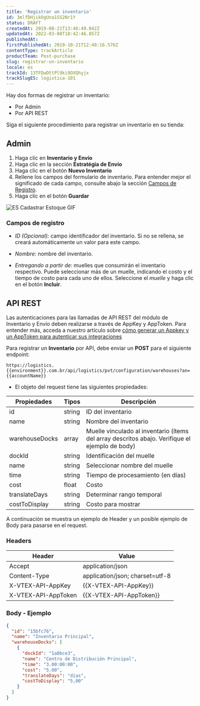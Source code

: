 ```yaml
---
title: 'Registrar un inventario'
id: 3mlfDHjikOgUna1SS2Nr1Y
status: DRAFT
createdAt: 2019-08-21T13:46:49.042Z
updatedAt: 2022-03-08T18:42:46.857Z
publishedAt: 
firstPublishedAt: 2019-10-21T12:48:16.576Z
contentType: trackArticle
productTeam: Post-purchase
slug: registrar-un-inventario
locale: es
trackId: 13TFDwDttPl9ki9OXQhyjx
trackSlugES: logistica-101
---
```


Hay dos formas de registrar un inventario:  

- Por Admin
- Por API REST

Siga el siguiente procedimiento para registrar un inventario en su tienda:  

## Admin

1. Haga clic en **Inventario y Envío**
2. Haga clic en la sección **Estratégia de Envío**
3. Haga clic en el botón **Nuevo Inventario**
4. Rellene los campos del formulario de inventario. Para entender mejor el significado de cada campo, consulte abajo la sección [Campos de Registro](#campos-de-registro).
5. Haga clic en el botón **Guardar**

![ES Cadastrar Estoque GIF](//images.ctfassets.net/alneenqid6w5/29hDNueQOJgRlg6rLIk8T5/ee2fba7fcb9da60690df299825e0cdef/ES_Cadastrar_Estoque_GIF.gif)

### Campos de registro

- _ID (Opcional):_ campo identificador del inventario. Si no se rellena, se creará automáticamente un valor para este campo.

- _Nombre:_ nombre del inventario.

- _Entregando a partir de_: muelles que consumirán el inventario respectivo. Puede seleccionar más de un muelle, indicando el costo y el tiempo de costo para cada uno de ellos. Seleccione el _muelle_ y haga clic en el botón __Incluir__.

## API REST

<div class="alert alert-warning">
Las autenticaciones para las llamadas de API REST del módulo de Inventario y Envío  deben realizarse a través de AppKey y AppToken. Para entender más, acceda a  nuestro artículo sobre <a href="https://help.vtex.com/es/tutorial/crear-appkey-y-apptoken-para-autenticar-las-integraciones--43tQeyQJgAKGEuCqQKAOI2">cómo generar un Appkey y un AppToken para autenticar sus integraciones</a>
</div>

Para registrar un **Inventario** por API, debe enviar un __POST__ para el siguiente  endpoint:

`https://logistics.{{environment}}.com.br/api/logistics/pvt/configuration/warehouses?an={{accountName}}`

- El objeto del request tiene las siguientes propiedades:

| __Propiedades__ | __Tipos__ |__Descripción__|
|------------------|-----------|-------------|
| id| string| ID del inventario
| name| string| Nombre del inventario|
| warehouseDocks| array| Muelle vinculado al inventario (ítems del array descritos abajo. Verifique el ejemplo de body)
| dockId| string| Identificación del muelle |
| name| string| Seleccionar nombre del muelle |
| time| string| Tiempo de procesamiento (en días) |
| cost| float| Costo|
| translateDays| string| Determinar rango temporal |
| costToDisplay| string| Costo para mostrar |

A continuación se muestra un ejemplo de Header y un posible ejemplo de Body  para pasarse en el request.

### Headers

| Header| Value |
|------------------|-----------|
| Accept |   application/json |
| Content-Type |   application/json; charset=utf-8 |
| X-VTEX-API-AppKey | {{X-VTEX-API-AppKey}} |
| X-VTEX-API-AppToken | {{X-VTEX-API-AppToken}} |

### Body - Ejemplo

```json
{
  "id": "15bfc76",
  "name": "Inventario Principal",
  "warehouseDocks": [
    {
      "dockId": "1a8bce3",
      "name": "Centro de Distribución Principal",
      "time": "3.00:00:00",
      "cost": "5.00",
      "translateDays": "días",
      "costToDisplay": "5,00"
    }
  ]
}
```


